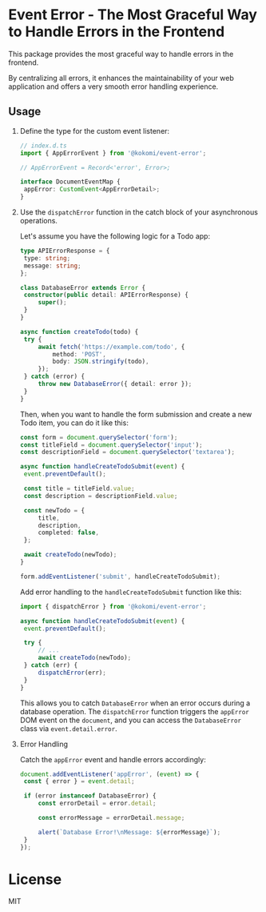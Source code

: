 # Event Error - The Most Graceful Way to Handle Errors in the Frontend

This package provides the most graceful way to handle errors in the frontend.

By centralizing all errors, it enhances the maintainability of your web application and offers a very smooth error handling experience.

## Usage

1. Define the type for the custom event listener:

   ```ts
   // index.d.ts
   import { AppErrorEvent } from '@kokomi/event-error';

   // AppErrorEvent = Record<'error', Error>;

   interface DocumentEventMap {
   	appError: CustomEvent<AppErrorDetail>;
   }
   ```

2. Use the `dispatchError` function in the catch block of your asynchronous operations.

   Let's assume you have the following logic for a Todo app:

   ```ts
   type APIErrorResponse = {
   	type: string;
   	message: string;
   };

   class DatabaseError extends Error {
   	constructor(public detail: APIErrorResponse) {
   		super();
   	}
   }

   async function createTodo(todo) {
   	try {
   		await fetch('https://example.com/todo', {
   			method: 'POST',
   			body: JSON.stringify(todo),
   		});
   	} catch (error) {
   		throw new DatabaseError({ detail: error });
   	}
   }
   ```

   Then, when you want to handle the form submission and create a new Todo item, you can do it like this:

   ```ts
   const form = document.querySelector('form');
   const titleField = document.querySelector('input');
   const descriptionField = document.querySelector('textarea');

   async function handleCreateTodoSubmit(event) {
   	event.preventDefault();

   	const title = titleField.value;
   	const description = descriptionField.value;

   	const newTodo = {
   		title,
   		description,
   		completed: false,
   	};

   	await createTodo(newTodo);
   }

   form.addEventListener('submit', handleCreateTodoSubmit);
   ```

   Add error handling to the `handleCreateTodoSubmit` function like this:

   ```ts
   import { dispatchError } from '@kokomi/event-error';

   async function handleCreateTodoSubmit(event) {
   	event.preventDefault();

   	try {
   		// ...
   		await createTodo(newTodo);
   	} catch (err) {
   		dispatchError(err);
   	}
   }
   ```

   This allows you to catch `DatabaseError` when an error occurs during a database operation. The `dispatchError` function triggers the `appError` DOM event on the `document`, and you can access the `DatabaseError` class via `event.detail.error`.

3. Error Handling

   Catch the `appError` event and handle errors accordingly:

   ```ts
   document.addEventListener('appError', (event) => {
   	const { error } = event.detail;

   	if (error instanceof DatabaseError) {
   		const errorDetail = error.detail;

   		const errorMessage = errorDetail.message;

   		alert(`Database Error!\nMessage: ${errorMessage}`);
   	}
   });
   ```

# License

MIT
